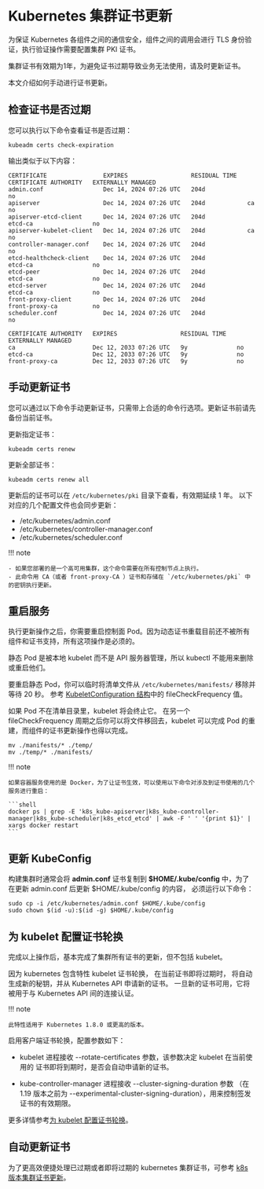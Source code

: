 # Kubernetes 集群证书更新

为保证 Kubernetes 各组件之间的通信安全，组件之间的调用会进行 TLS 身份验证，执行验证操作需要配置集群 PKI 证书。

集群证书有效期为1年，为避免证书过期导致业务无法使用，请及时更新证书。

本文介绍如何手动进行证书更新。

## 检查证书是否过期

您可以执行以下命令查看证书是否过期：

```shell
kubeadm certs check-expiration
```

输出类似于以下内容：

```output
CERTIFICATE                EXPIRES                  RESIDUAL TIME   CERTIFICATE AUTHORITY   EXTERNALLY MANAGED
admin.conf                 Dec 14, 2024 07:26 UTC   204d                                    no      
apiserver                  Dec 14, 2024 07:26 UTC   204d            ca                      no      
apiserver-etcd-client      Dec 14, 2024 07:26 UTC   204d            etcd-ca                 no      
apiserver-kubelet-client   Dec 14, 2024 07:26 UTC   204d            ca                      no      
controller-manager.conf    Dec 14, 2024 07:26 UTC   204d                                    no      
etcd-healthcheck-client    Dec 14, 2024 07:26 UTC   204d            etcd-ca                 no      
etcd-peer                  Dec 14, 2024 07:26 UTC   204d            etcd-ca                 no      
etcd-server                Dec 14, 2024 07:26 UTC   204d            etcd-ca                 no      
front-proxy-client         Dec 14, 2024 07:26 UTC   204d            front-proxy-ca          no      
scheduler.conf             Dec 14, 2024 07:26 UTC   204d                                    no      

CERTIFICATE AUTHORITY   EXPIRES                  RESIDUAL TIME   EXTERNALLY MANAGED
ca                      Dec 12, 2033 07:26 UTC   9y              no      
etcd-ca                 Dec 12, 2033 07:26 UTC   9y              no      
front-proxy-ca          Dec 12, 2033 07:26 UTC   9y              no      
```

## 手动更新证书

您可以通过以下命令手动更新证书，只需带上合适的命令行选项。更新证书前请先备份当前证书。

更新指定证书：

```shell
kubeadm certs renew
```

更新全部证书：

```shell
kubeadm certs renew all
```

更新后的证书可以在 `/etc/kubernetes/pki` 目录下查看，有效期延续 1 年。
以下对应的几个配置文件也会同步更新：

- /etc/kubernetes/admin.conf
- /etc/kubernetes/controller-manager.conf
- /etc/kubernetes/scheduler.conf

!!! note

    - 如果您部署的是一个高可用集群，这个命令需要在所有控制节点上执行。
    - 此命令用 CA（或者 front-proxy-CA ）证书和存储在 `/etc/kubernetes/pki` 中的密钥执行更新。

## 重启服务

执行更新操作之后，你需要重启控制面 Pod。因为动态证书重载目前还不被所有组件和证书支持，所有这项操作是必须的。

静态 Pod 是被本地 kubelet 而不是 API 服务器管理，所以 kubectl 不能用来删除或重启他们。

要重启静态 Pod，你可以临时将清单文件从 `/etc/kubernetes/manifests/` 移除并等待 20 秒。
参考 [KubeletConfiguration 结构](https://kubernetes.io/zh-cn/docs/reference/config-api/kubelet-config.v1beta1/)中的 fileCheckFrequency 值。

如果 Pod 不在清单目录里，kubelet 将会终止它。
在另一个 fileCheckFrequency 周期之后你可以将文件移回去，kubelet 可以完成 Pod 的重建，而组件的证书更新操作也得以完成。

```shell
mv ./manifests/* ./temp/
mv ./temp/* ./manifests/
```

!!! note

    如果容器服务使用的是 Docker，为了让证书生效，可以使用以下命令对涉及到证书使用的几个服务进行重启：
    
    ```shell
    docker ps | grep -E 'k8s_kube-apiserver|k8s_kube-controller-manager|k8s_kube-scheduler|k8s_etcd_etcd' | awk -F ' ' '{print $1}' | xargs docker restart
    ```

## 更新 KubeConfig

构建集群时通常会将 **admin.conf** 证书复制到 **$HOME/.kube/config** 中，为了在更新 admin.conf 后更新 $HOME/.kube/config 的内容， 必须运行以下命令：

```shell
sudo cp -i /etc/kubernetes/admin.conf $HOME/.kube/config
sudo chown $(id -u):$(id -g) $HOME/.kube/config
```

## 为 kubelet 配置证书轮换

完成以上操作后，基本完成了集群所有证书的更新，但不包括 kubelet。

因为 kubernetes 包含特性 kubelet 证书轮换， 在当前证书即将过期时， 将自动生成新的秘钥，并从 Kubernetes API 申请新的证书。 一旦新的证书可用，它将被用于与 Kubernetes API 间的连接认证。

!!! note

    此特性适用于 Kubernetes 1.8.0 或更高的版本。

启用客户端证书轮换，配置参数如下：

- kubelet 进程接收 --rotate-certificates 参数，该参数决定 kubelet 在当前使用的 证书即将到期时，是否会自动申请新的证书。

- kube-controller-manager 进程接收 --cluster-signing-duration 参数
  （在 1.19 版本之前为 --experimental-cluster-signing-duration），用来控制签发证书的有效期限。

更多详情参考[为 kubelet 配置证书轮换](https://kubernetes.io/zh-cn/docs/tasks/tls/certificate-rotation/)。

## 自动更新证书

为了更高效便捷处理已过期或者即将过期的 kubernetes 集群证书，可参考
[k8s 版本集群证书更新](https://github.com/yuyicai/update-kube-cert/blob/master/README-zh_CN.md)。
